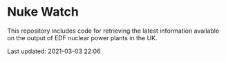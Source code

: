 # Nuke Watch

This repository includes code for retrieving the latest information available on the output of EDF nuclear power plants in the UK.

Last updated: 2021-03-03 22:06